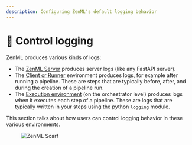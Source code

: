 ```yaml
---
description: Configuring ZenML's default logging behavior
---
```


# 🌲 Control logging

ZenML produces various kinds of logs:

* The [ZenML Server](../../getting-started/deploying-zenml/why-deploy-zenml.md) produces server logs (like any FastAPI server).
* The [Client or Runner](../configure-python-environments/README.md#client-environment-or-the-runner-environment) environment produces logs, for example after running a pipeline. These are steps that are typically before, after, and during the creation of a pipeline run.
* The [Execution environment](../configure-python-environments/README.md#execution-environments) (on the orchestrator level) produces logs when it executes each step of a pipeline. These are logs that are typically written in your steps using the python `logging` module.

This section talks about how users can control logging behavior in these various environments.

<figure><img src="https://static.scarf.sh/a.png?x-pxid=f0b4f458-0a54-4fcd-aa95-d5ee424815bc" alt="ZenML Scarf"><figcaption></figcaption></figure>
